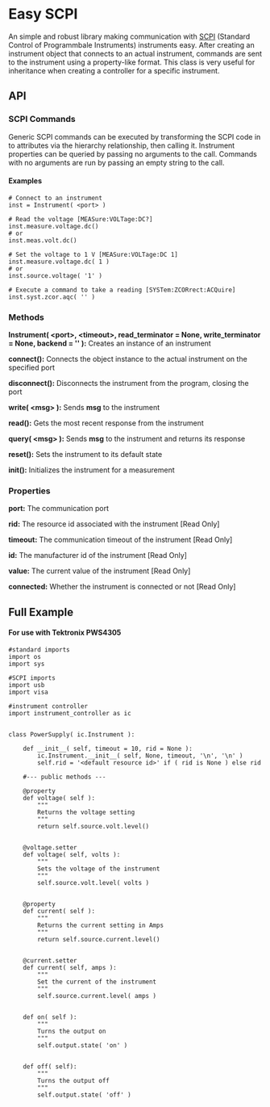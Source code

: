 # Easy SCPI
An simple and robust library making communication with [SCPI](https://en.wikipedia.org/wiki/Standard_Commands_for_Programmable_Instruments) (Standard Control of Programmbale Instruments) instruments easy. After creating an instrument object that connects to an actual instrument, commands are sent to the instrument using a property-like format. This class is very useful for inheritance when creating a controller for a specific instrument.

## API
### SCPI Commands
Generic SCPI commands can be executed by transforming the SCPI code in to attributes via the hierarchy relationship, then calling it. Instrument properties can be queried by passing no arguments to the call. Commands with no arguments are run by passing an empty string to the call.

#### Examples
~~~
# Connect to an instrument
inst = Instrument( <port> )

# Read the voltage [MEASure:VOLTage:DC?]
inst.measure.voltage.dc()
# or
inst.meas.volt.dc()

# Set the voltage to 1 V [MEASure:VOLTage:DC 1]
inst.measure.voltage.dc( 1 )
# or
inst.source.voltage( '1' )

# Execute a command to take a reading [SYSTem:ZCORrect:ACQuire]
inst.syst.zcor.aqc( '' )
~~~

### Methods
**Instrument( \<port\>, \<timeout\>, read_terminator = None, write_terminator = None, backend = '' ):** Creates an instance of an instrument

**connect():** Connects the object instance to the actual instrument on the specified port

**disconnect():** Disconnects the instrument from the program, closing the port

**write( \<msg\> ):** Sends **msg** to the instrument 

**read():** Gets the most recent response from the instrument

**query( \<msg\> ):** Sends **msg** to the instrument and returns its response

**reset():** Sets the instrument to its default state

**init():** Initializes the instrument for a measurement

### Properties
**port:** The communication port

**rid:** The resource id associated with the instrument [Read Only]

**timeout:** The communication timeout of the instrument [Read Only]

**id:** The manufacturer id of the instrument [Read Only]

**value:** The current value of the instrument [Read Only]

**connected:** Whether the instrument is connected or not [Read Only]

## Full Example
#### For use with Tektronix PWS4305
~~~
#standard imports
import os
import sys

#SCPI imports
import usb
import visa

#instrument controller
import instrument_controller as ic


class PowerSupply( ic.Instrument ):
    
    def __init__( self, timeout = 10, rid = None ):
        ic.Instrument.__init__( self, None, timeout, '\n', '\n' )
        self.rid = '<default resource id>' if ( rid is None ) else rid
        
    #--- public methods ---
    
    @property        
    def voltage( self ):
        """
        Returns the voltage setting
        """
        return self.source.volt.level()
    
    
    @voltage.setter
    def voltage( self, volts ):
        """
        Sets the voltage of the instrument
        """
        self.source.volt.level( volts )
        
    
    @property
    def current( self ):
        """
        Returns the current setting in Amps
        """
        return self.source.current.level()
        
        
    @current.setter
    def current( self, amps ):
        """
        Set the current of the instrument
        """
        self.source.current.level( amps )
        
    
    def on( self ):
        """
        Turns the output on
        """
        self.output.state( 'on' )
        
        
    def off( self):
        """
        Turns the output off
        """
        self.output.state( 'off' )
        
~~~